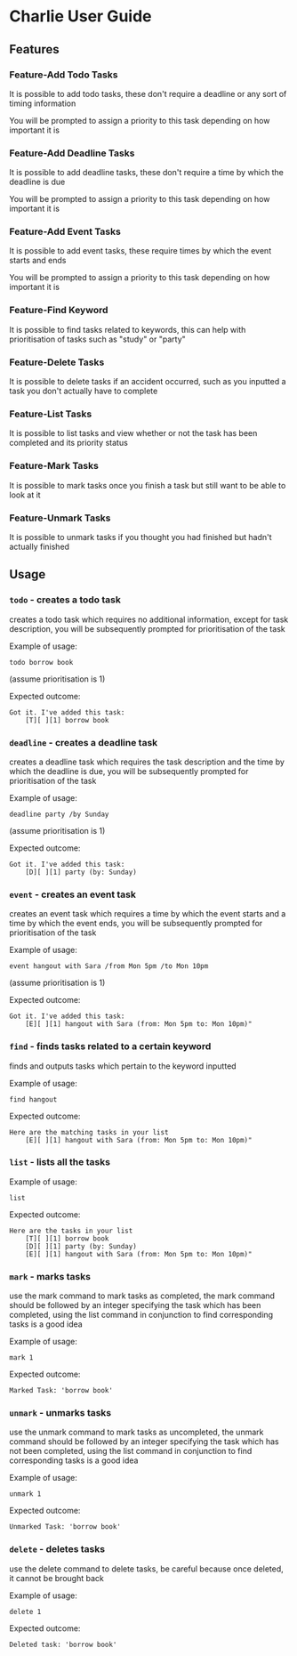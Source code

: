 # Charlie User Guide


## Features 

### Feature-Add Todo Tasks

It is possible to add todo tasks, these 
don't require a deadline or any sort of 
timing information

You will be prompted to assign a priority 
to this task depending on how important it is

### Feature-Add Deadline Tasks

It is possible to add deadline tasks, these
don't require a time by which the deadline is
due

You will be prompted to assign a priority
to this task depending on how important it is

### Feature-Add Event Tasks

It is possible to add event tasks, these
require times by which the event starts and ends

You will be prompted to assign a priority
to this task depending on how important it is

### Feature-Find Keyword

It is possible to find tasks related to keywords,
this can help with prioritisation of tasks such
as "study" or "party"

### Feature-Delete Tasks

It is possible to delete tasks if an accident
occurred, such as you inputted a task you
don't actually have to complete

### Feature-List Tasks

It is possible to list tasks and view whether
or not the task has been completed and its
priority status

### Feature-Mark Tasks

It is possible to mark tasks once you finish
a task but still want to be able to look at it

### Feature-Unmark Tasks

It is possible to unmark tasks if you thought
you had finished but hadn't actually finished

## Usage

### `todo` - creates a todo task

creates a todo task which requires no 
additional information, except for task
description, you will be subsequently 
prompted for prioritisation of the task

Example of usage: 

`todo borrow book`

(assume prioritisation is 1)

Expected outcome:

```
Got it. I've added this task:
    [T][ ][1] borrow book
```

### `deadline` - creates a deadline task

creates a deadline task which requires 
the task description and the time by which
the deadline is due, you will be subsequently 
prompted for prioritisation of the task

Example of usage:

`deadline party /by Sunday`

(assume prioritisation is 1)

Expected outcome:

```
Got it. I've added this task:
    [D][ ][1] party (by: Sunday)
```

### `event` - creates an event task

creates an event task which requires a time
by which the event starts and a time by which
the event ends, you will be subsequently
prompted for prioritisation of the task

Example of usage:

`event hangout with Sara /from Mon 5pm /to Mon 10pm`

(assume prioritisation is 1)

Expected outcome:

```
Got it. I've added this task:
    [E][ ][1] hangout with Sara (from: Mon 5pm to: Mon 10pm)"
```

### `find` - finds tasks related to a certain keyword

finds and outputs tasks which pertain to the 
keyword inputted

Example of usage:

`find hangout`

Expected outcome:

```
Here are the matching tasks in your list
    [E][ ][1] hangout with Sara (from: Mon 5pm to: Mon 10pm)"
```

### `list` - lists all the tasks

Example of usage:

`list`

Expected outcome:

```
Here are the tasks in your list
    [T][ ][1] borrow book
    [D][ ][1] party (by: Sunday)
    [E][ ][1] hangout with Sara (from: Mon 5pm to: Mon 10pm)"
```

### `mark` - marks tasks 

use the mark command to mark tasks as completed, the mark command should be followed by
an integer specifying the task which has been completed,
using the list command in conjunction to find corresponding
tasks is a good idea

Example of usage:

`mark 1`

Expected outcome:

```
Marked Task: 'borrow book'
```

### `unmark` - unmarks tasks

use the unmark command to mark tasks as uncompleted, 
the unmark command should be followed by an integer 
specifying the task which has not been completed,
using the list command in conjunction to find 
corresponding tasks is a good idea

Example of usage:

`unmark 1`

Expected outcome:

```
Unmarked Task: 'borrow book'
```

### `delete` - deletes tasks

use the delete command to delete tasks, be careful
because once deleted, it cannot be brought back

Example of usage:

`delete 1`

Expected outcome:

```
Deleted task: 'borrow book'
```
